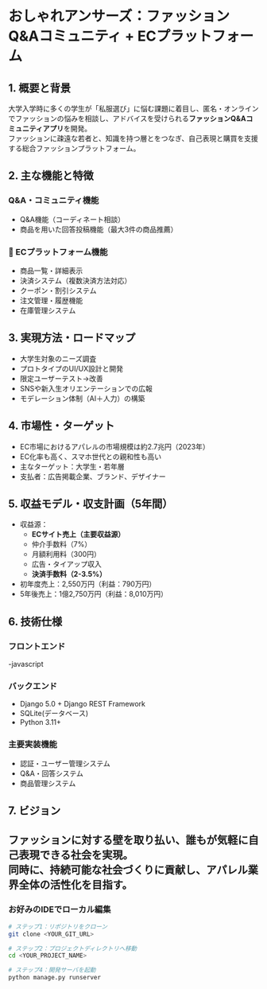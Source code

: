 # おしゃれアンサーズ：ファッションQ&Aコミュニティ + ECプラットフォーム

## 1. 概要と背景

大学入学時に多くの学生が「私服選び」に悩む課題に着目し、匿名・オンラインでファッションの悩みを相談し、アドバイスを受けられる**ファッションQ&Aコミュニティアプリ**を開発。  
ファッションに疎遠な若者と、知識を持つ層とをつなぎ、自己表現と購買を支援する総合ファッションプラットフォーム。

## 2. 主な機能と特徴

### Q&A・コミュニティ機能
- Q&A機能（コーディネート相談）
- 商品を用いた回答投稿機能（最大3件の商品推薦）

### 🛒 ECプラットフォーム機能
- 商品一覧・詳細表示
- 決済システム（複数決済方法対応）
- クーポン・割引システム
- 注文管理・履歴機能
- 在庫管理システム


## 3. 実現方法・ロードマップ

- 大学生対象のニーズ調査
- プロトタイプのUI/UX設計と開発
- 限定ユーザーテスト→改善
- SNSや新入生オリエンテーションでの広報
- モデレーション体制（AI＋人力）の構築

## 4. 市場性・ターゲット

- EC市場におけるアパレルの市場規模は約2.7兆円（2023年）
- EC化率も高く、スマホ世代との親和性も高い
- 主なターゲット：大学生・若年層
- 支払者：広告掲載企業、ブランド、デザイナー

## 5. 収益モデル・収支計画（5年間）

- 収益源：
  - **ECサイト売上（主要収益源）**
  - 仲介手数料（7%）
  - 月額利用料（300円）
  - 広告・タイアップ収入
  - **決済手数料（2-3.5%）**
- 初年度売上：2,550万円（利益：790万円）
- 5年後売上：1億2,750万円（利益：8,010万円）

## 6. 技術仕様

### フロントエンド
 -javascript

### バックエンド
- Django 5.0 + Django REST Framework
- SQLite(データベース)
- Python 3.11+

### 主要実装機能
- 認証・ユーザー管理システム
- Q&A・回答システム
- 商品管理システム


## 7. ビジョン

ファッションに対する壁を取り払い、誰もが気軽に自己表現できる社会を実現。  
同時に、持続可能な社会づくりに貢献し、アパレル業界全体の活性化を目指す。
---

### お好みのIDEでローカル編集


```sh
# ステップ1：リポジトリをクローン
git clone <YOUR_GIT_URL>

# ステップ2：プロジェクトディレクトリへ移動
cd <YOUR_PROJECT_NAME>

# ステップ4：開発サーバを起動
python manage.py runserver
```

